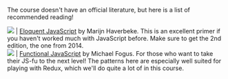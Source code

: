 The course doesn't have an official literature, but here is a list of recommended reading!

<img src="http://image.bokus.com/images2/9781593275846_small_eloquent-javascript"/>  | [Eloquent JavaScript](http://www.amazon.co.uk/Eloquent-JavaScript-Modern-Introduction-Programming/dp/1593275846/) by Marijn Haverbeke. This is an excellent primer if you haven't worked much with JavaScript before. Make sure to get the 2nd edition, the one from 2014.  
<img src="http://image.bokus.com/images2/9781449360726_small_functional-javascript"/>  | [Functional JavaScript](http://www.amazon.co.uk/Functional-JavaScript-Introducing-Programming-Underscore-js/dp/1449360726/) by Michael Fogus. For those who want to take their JS-fu to the next level! The patterns here are especially well suited for playing with Redux, which we'll do quite a lot of in this course.